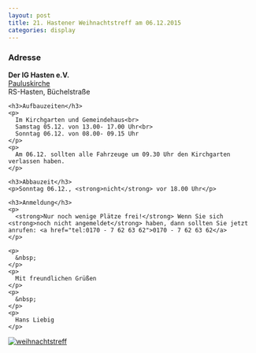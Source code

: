 ```yaml
---
layout: post
title: 21. Hastener Weihnachtstreff am 06.12.2015
categories: display
---
```

<div class="row">
  <div class="col-md-9">
    <h3>Adresse</h3>
    <strong>Der IG Hasten e.V.</strong><br>
    <a href="https://www.openstreetmap.org/way/275952840">Pauluskirche</a><br>
    RS-Hasten, Büchelstraße

    <h3>Aufbauzeiten</h3>
    <p>
      Im Kirchgarten und Gemeindehaus<br>
      Samstag 05.12. von 13.00- 17.00 Uhr<br>
      Sonntag 06.12. von 08.00- 09.15 Uhr
    </p>
    <p>
      Am 06.12. sollten alle Fahrzeuge um 09.30 Uhr den Kirchgarten verlassen haben.
    </p>

    <h3>Abbauzeit</h3>
    <p>Sonntag 06.12., <strong>nicht</strong> vor 18.00 Uhr</p>

    <h3>Anmeldung</h3>
    <p>
      <strong>Nur noch wenige Plätze frei!</strong> Wenn Sie sich <strong>noch nicht angemeldet</strong> haben, dann sollten Sie jetzt anrufen: <a href="tel:0170 - 7 62 63 62">0170 - 7 62 63 62</a>
    </p>

    <p>
      &nbsp;
    </p>
    <p>
      Mit freundlichen Grüßen
    </p>
    <p>
      &nbsp;
    </p>
    <p>
      Hans Liebig
    </p>
  </div>
  <div class="col-md-3">
    <a href="{{ site.baseurl }}/downloads/2015/weihnachtstreff_2015.pdf">
      <img src="{{ site.baseurl }}/images/2015/weihnachtstreff_2015_thumb.jpg" alt="weihnachtstreff" />
    </a>
  </div>
</div>
